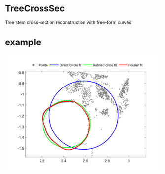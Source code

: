 # TreeCrossSec
Tree stem cross-section reconstruction with free-form curves
# example
![Screenshot](e1.tif)
